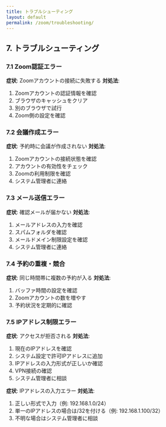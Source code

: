 ```yaml
---
title: トラブルシューティング
layout: default
permalink: /zoom/troubleshooting/
---
```


## 7. トラブルシューティング

### 7.1 Zoom認証エラー
**症状**: Zoomアカウントの接続に失敗する
**対処法**:
1. Zoomアカウントの認証情報を確認
2. ブラウザのキャッシュをクリア
3. 別のブラウザで試行
4. Zoom側の設定を確認

### 7.2 会議作成エラー
**症状**: 予約時に会議が作成されない
**対処法**:
1. Zoomアカウントの接続状態を確認
2. アカウントの有効性をチェック
3. Zoomの利用制限を確認
4. システム管理者に連絡

### 7.3 メール送信エラー
**症状**: 確認メールが届かない
**対処法**:
1. メールアドレスの入力を確認
2. スパムフォルダを確認
3. メールドメイン制限設定を確認
4. システム管理者に連絡

### 7.4 予約の重複・競合
**症状**: 同じ時間帯に複数の予約が入る
**対処法**:
1. バッファ時間の設定を確認
2. Zoomアカウントの数を増やす
3. 予約状況を定期的に確認

### 7.5 IPアドレス制限エラー
**症状**: アクセスが拒否される
**対処法**:
1. 現在のIPアドレスを確認
2. システム設定で許可IPアドレスに追加
3. IPアドレスの入力形式が正しいか確認
4. VPN接続の確認
5. システム管理者に相談

**症状**: IPアドレスの入力エラー
**対処法**:
1. 正しい形式で入力（例: 192.168.1.0/24）
2. 単一のIPアドレスの場合は/32を付ける（例: 192.168.1.100/32）
3. 不明な場合はシステム管理者に相談



